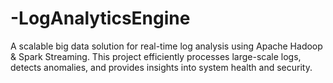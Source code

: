 # -LogAnalyticsEngine
A scalable big data solution for real-time log analysis using Apache Hadoop &amp; Spark Streaming. This project efficiently processes large-scale logs, detects anomalies, and provides insights into system health and security.
